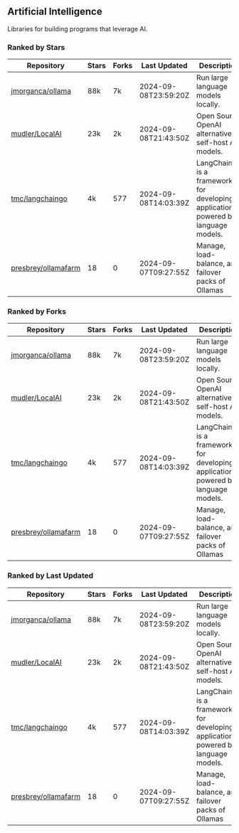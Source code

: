 ## Artificial Intelligence

Libraries for building programs that leverage AI.

### Ranked by Stars

| Repository | Stars | Forks | Last Updated | Description | 
|------------|-------|-------|--------------|-------------|
| [jmorganca/ollama](https://github.com/jmorganca/ollama) | 88k | 7k | 2024-09-08T23:59:20Z |  Run large language models locally. |
| [mudler/LocalAI](https://github.com/mudler/LocalAI) | 23k | 2k | 2024-09-08T21:43:50Z |  Open Source OpenAI alternative, self-host AI models. |
| [tmc/langchaingo](https://github.com/tmc/langchaingo) | 4k | 577 | 2024-09-08T14:03:39Z |  LangChainGo is a framework for developing applications powered by language models. |
| [presbrey/ollamafarm](https://github.com/presbrey/ollamafarm) | 18 | 0 | 2024-09-07T09:27:55Z |  Manage, load-balance, and failover packs of Ollamas |

### Ranked by Forks

| Repository | Stars | Forks | Last Updated | Description | 
|------------|-------|-------|--------------|-------------|
| [jmorganca/ollama](https://github.com/jmorganca/ollama) | 88k | 7k | 2024-09-08T23:59:20Z |  Run large language models locally. |
| [mudler/LocalAI](https://github.com/mudler/LocalAI) | 23k | 2k | 2024-09-08T21:43:50Z |  Open Source OpenAI alternative, self-host AI models. |
| [tmc/langchaingo](https://github.com/tmc/langchaingo) | 4k | 577 | 2024-09-08T14:03:39Z |  LangChainGo is a framework for developing applications powered by language models. |
| [presbrey/ollamafarm](https://github.com/presbrey/ollamafarm) | 18 | 0 | 2024-09-07T09:27:55Z |  Manage, load-balance, and failover packs of Ollamas |

### Ranked by Last Updated

| Repository | Stars | Forks | Last Updated | Description | 
|------------|-------|-------|--------------|-------------|
| [jmorganca/ollama](https://github.com/jmorganca/ollama) | 88k | 7k | 2024-09-08T23:59:20Z |  Run large language models locally. |
| [mudler/LocalAI](https://github.com/mudler/LocalAI) | 23k | 2k | 2024-09-08T21:43:50Z |  Open Source OpenAI alternative, self-host AI models. |
| [tmc/langchaingo](https://github.com/tmc/langchaingo) | 4k | 577 | 2024-09-08T14:03:39Z |  LangChainGo is a framework for developing applications powered by language models. |
| [presbrey/ollamafarm](https://github.com/presbrey/ollamafarm) | 18 | 0 | 2024-09-07T09:27:55Z |  Manage, load-balance, and failover packs of Ollamas |

